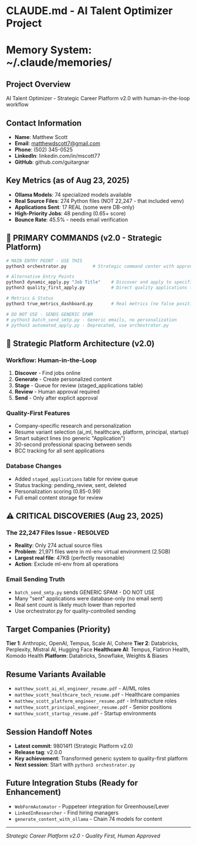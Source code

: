 # CLAUDE.md - AI Talent Optimizer Project

# Memory System: ~/.claude/memories/

## Project Overview
AI Talent Optimizer - Strategic Career Platform v2.0 with human-in-the-loop workflow

## Contact Information
- **Name**: Matthew Scott
- **Email**: matthewdscott7@gmail.com
- **Phone**: (502) 345-0525
- **LinkedIn**: linkedin.com/in/mscott77
- **GitHub**: github.com/guitargnar

## Key Metrics (as of Aug 23, 2025)
- **Ollama Models**: 74 specialized models available
- **Real Source Files**: 274 Python files (NOT 22,247 - that included venv)
- **Applications Sent**: 17 REAL (some were DB-only)
- **High-Priority Jobs**: 48 pending (0.65+ score)
- **Bounce Rate**: 45.5% - needs email verification

## 🚀 PRIMARY COMMANDS (v2.0 - Strategic Platform)
```bash
# MAIN ENTRY POINT - USE THIS
python3 orchestrator.py          # Strategic command center with approval workflow

# Alternative Entry Points
python3 dynamic_apply.py "Job Title"    # Discover and apply to specific roles
python3 quality_first_apply.py          # Direct quality applications to top companies

# Metrics & Status
python3 true_metrics_dashboard.py       # Real metrics (no false positives)

# DO NOT USE - SENDS GENERIC SPAM
# python3 batch_send_smtp.py - Generic emails, no personalization
# python3 automated_apply.py - Deprecated, use orchestrator.py
```

## 🎯 Strategic Platform Architecture (v2.0)

### Workflow: Human-in-the-Loop
1. **Discover** - Find jobs online
2. **Generate** - Create personalized content  
3. **Stage** - Queue for review (staged_applications table)
4. **Review** - Human approval required
5. **Send** - Only after explicit approval

### Quality-First Features
- Company-specific research and personalization
- Resume variant selection (ai_ml, healthcare, platform, principal, startup)
- Smart subject lines (no generic "Application")
- 30-second professional spacing between sends
- BCC tracking for all sent applications

### Database Changes
- Added `staged_applications` table for review queue
- Status tracking: pending_review, sent, deleted
- Personalization scoring (0.85-0.99)
- Full email content storage for review

## ⚠️ CRITICAL DISCOVERIES (Aug 23, 2025)

### The 22,247 Files Issue - RESOLVED
- **Reality**: Only 274 actual source files
- **Problem**: 21,971 files were in ml-env virtual environment (2.5GB)
- **Largest real file**: 47KB (perfectly reasonable)
- **Action**: Exclude ml-env from all operations

### Email Sending Truth
- `batch_send_smtp.py` sends GENERIC SPAM - DO NOT USE
- Many "sent" applications were database-only (no email sent)
- Real sent count is likely much lower than reported
- Use orchestrator.py for quality-controlled sending

## Target Companies (Priority)
**Tier 1**: Anthropic, OpenAI, Tempus, Scale AI, Cohere
**Tier 2**: Databricks, Perplexity, Mistral AI, Hugging Face
**Healthcare AI**: Tempus, Flatiron Health, Komodo Health
**Platform**: Databricks, Snowflake, Weights & Biases

## Resume Variants Available
- `matthew_scott_ai_ml_engineer_resume.pdf` - AI/ML roles
- `matthew_scott_healthcare_tech_resume.pdf` - Healthcare companies
- `matthew_scott_platform_engineer_resume.pdf` - Infrastructure roles
- `matthew_scott_principal_engineer_resume.pdf` - Senior positions
- `matthew_scott_startup_resume.pdf` - Startup environments

## Session Handoff Notes
- **Latest commit**: 98014f1 (Strategic Platform v2.0)
- **Release tag**: v2.0.0
- **Key achievement**: Transformed generic system to quality-first platform
- **Next session**: Start with `python3 orchestrator.py`

## Future Integration Stubs (Ready for Enhancement)
- `WebFormAutomator` - Puppeteer integration for Greenhouse/Lever
- `LinkedInResearcher` - Find hiring managers
- `generate_content_with_ollama` - Chain 74 models for content

---

*Strategic Career Platform v2.0 - Quality First, Human Approved*